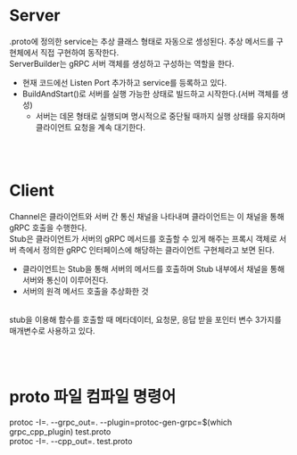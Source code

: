 


# Server
.proto에 정의한 service는 추상 클래스 형태로 자동으로 셍성된다. 추상 메서드를 구현체에서 직접 구현하여 동작한다.<br>
ServerBuilder는 gRPC 서버 객체를 생성하고 구성하는 역할을 한다.
- 현재 코드에선 Listen Port 추가하고 service를 등록하고 있다.
- BuildAndStart()로 서버를 실행 가능한 상태로 빌드하고 시작한다.(서버 객체를 생성)
  - 서버는 데몬 형태로 실행되며 명시적으로 중단될 때까지 실행 상태를 유지하며 클라이언트 요청을 계속 대기한다. 


<br><br>

# Client
Channel은 클라이언트와 서버 간 통신 채널을 나타내며 클라이언트는 이 채널을 통해 gRPC 호출을 수행한다.<br>
Stub은 클라이언트가 서버의 gRPC 메서드를 호출할 수 있게 해주는 프록시 객체로 서버 측에서 정의한 gRPC 인터페이스에 해당하는 클라이언트 구현체라고 보면 된다.
- 클라이언트는 Stub을 통해 서버의 메서드를 호출하며 Stub 내부에서 채널을 통해 서버와 통신이 이루어진다.
- 서버의 원격 메서드 호출을 추상화한 것
<br>
stub을 이용해 함수를 호출할 때 메타데이터, 요청문, 응답 받을 포인터 변수 3가지를 매개변수로 사용하고 있다.


<br><br>



# proto 파일 컴파일 명령어
protoc -I=. --grpc_out=. --plugin=protoc-gen-grpc=$(which grpc_cpp_plugin) test.proto<br>
protoc -I=. --cpp_out=. test.proto